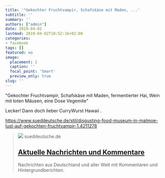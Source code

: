 ```yaml
---
title: '"Gekochter Fruchtvampir, Schafskäse mit Maden, ...'
subtitle: ''
summary: ''
authors: ["admin"]
date: 2019-04-02
lastmod: 2019-04-02T10:52:16+02:00
categories:
- facebook
tags: []
featured: no
image:
  placement: 1
  caption: ''
  focal_point: 'Smart'
  preview_only: true
slug: ''
---
```

"Gekochter Fruchtvampir, Schafskäse mit Maden, fermentierter Hai, Wein mit toten Mäusen, eine Dose Vegemite"

Lecker! Dann doch lieber CurryWurst Hawaii . 

https://www.sueddeutsche.de/stil/disgusting-food-museum-in-malmoe-lust-auf-gekochten-fruchtvampir-1.4211278
> [![](https://www.sueddeutsche.de/pagelayout/assets/img/sz-share-graphic.png?v=20190219)](https://www.sueddeutsche.de/stil/disgusting-food-museum-in-malmoe-lust-auf-gekochten-fruchtvampir-1.4211278"Gekochter)
> sueddeutsche.de
> ## [Aktuelle Nachrichten und Kommentare](https://www.sueddeutsche.de/stil/disgusting-food-museum-in-malmoe-lust-auf-gekochten-fruchtvampir-1.4211278"Gekochter)
>
>Nachrichten aus Deutschland und aller Welt mit Kommentaren und Hintergrundberichten.

